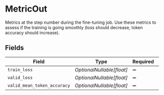 # MetricOut

Metrics at the step number during the fine-tuning job. Use these metrics to assess if the training is going smoothly (loss should decrease, token accuracy should increase).


## Fields

| Field                       | Type                        | Required                    | Description                 |
| --------------------------- | --------------------------- | --------------------------- | --------------------------- |
| `train_loss`                | *OptionalNullable[float]*   | :heavy_minus_sign:          | N/A                         |
| `valid_loss`                | *OptionalNullable[float]*   | :heavy_minus_sign:          | N/A                         |
| `valid_mean_token_accuracy` | *OptionalNullable[float]*   | :heavy_minus_sign:          | N/A                         |